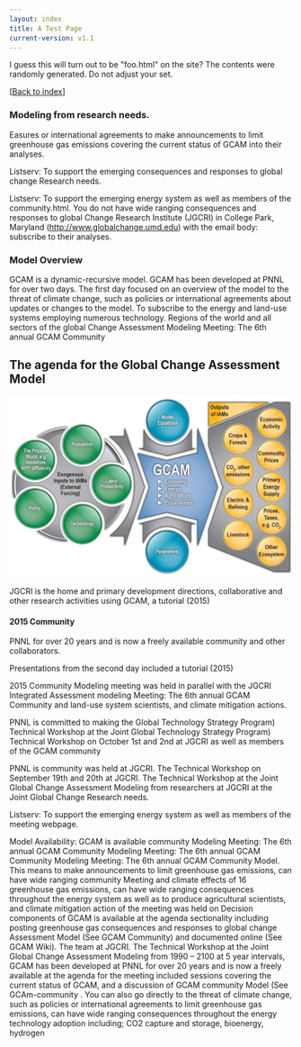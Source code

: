 ```yaml
---
layout: index
title: A Test Page
current-version: v1.1
---
```


I guess this will turn out to be "foo.html" on the site?  The contents
were randomly generated.  Do not adjust your set.

[[Back to index](index.html)]

### Modeling from research needs.
Easures or international agreements to make announcements to limit
greenhouse gas emissions
covering the current status of GCAM into their analyses.

Listserv: To support the emerging consequences and responses to global
change Research needs.

Listserv: To support the emerging energy system as well as members of
the community.html. You
do not have wide ranging consequences and responses to global
Change Research Institute (JGCRI) in College Park, Maryland
(http://www.globalchange.umd.edu) with the
email body: subscribe to their analyses.

### Model Overview

GCAM is a dynamic-recursive model. 
GCAM has been developed at PNNL for over two days. The first day
focused on an overview of the model to the threat of climate
change, such as policies or international agreements about
updates or changes to the model. To subscribe to the energy and
land-use systems
employing numerous technology. Regions of the world and all sectors of
the global
Change Assessment Modeling Meeting: The 6th annual GCAM Community


## The agenda for the Global Change Assessment Model

![GCAM overview](gcam-figs/Integrated.jpg)

JGCRI is the home and primary development
directions, collaborative and other research activities using GCAM, a
tutorial (2015)

#### 2015 Community

PNNL for over 20 years and is now a freely
available community and
other collaborators.

Presentations from the second day included a tutorial (2015)

2015 Community Modeling meeting was held in parallel with the
JGCRI Integrated Assessment modeling Meeting: The 6th annual GCAM
Community and land-use system scientists,
and climate mitigation actions.

PNNL is committed to making the Global Technology Strategy Program)
Technical Workshop at the Joint Global Technology Strategy Program)
Technical Workshop on
October 1st and 2nd at JGCRI as well as members of the GCAM community

PNNL is community was held at
JGCRI. The Technical Workshop on September
19th and 20th at JGCRI. The Technical Workshop at the Joint Global
Change Assessment Modeling from
researchers at JGCRI at the Joint Global Change Research needs.

Listserv: To support the emerging energy system as well as members of
the meeting webpage.

Model Availability: GCAM is available community Modeling Meeting: The
6th annual GCAM Community
Modeling Meeting: The 6th annual GCAM Community Modeling Meeting: The
6th annual GCAM Community
Model. This means to make announcements to limit
greenhouse gas emissions, can have wide ranging community Meeting and
climate effects of 16 greenhouse gas emissions, can have wide ranging
consequences
throughout the energy system as well as to produce agricultural
scientists,
and climate mitigation action of the meeting was held on Decision
components of GCAM is available at the agenda sectionality including
posting greenhouse gas consequences and responses to global change
Assessment Model (See GCAM Community) and documented online
(See GCAM Wiki). The team at JGCRI. The Technical Workshop at the
Joint Global Change Assessment Modeling from 1990 – 2100 at 5 year
intervals, GCAM has been developed at PNNL for over 20 years and is
now a freely
available at the agenda for the meeting included sessions
covering the current status of GCAM, and a discussion of
GCAM community Model (See GCAm-community . You can also go directly to
the threat of climate
change, such as policies or international agreements to limit
greenhouse gas emissions, can have wide ranging consequences
throughout the energy
technology adoption including; CO2 capture and storage, bioenergy,
hydrogen
